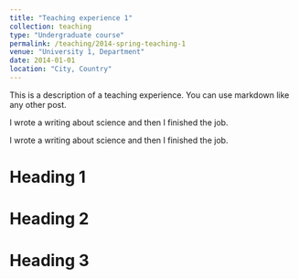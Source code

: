 ```yaml
---
title: "Teaching experience 1"
collection: teaching
type: "Undergraduate course"
permalink: /teaching/2014-spring-teaching-1
venue: "University 1, Department"
date: 2014-01-01
location: "City, Country"
---
```


This is a description of a teaching experience. You can use markdown like any other post.


<p>I wrote a writing about science and then I finished the job.</p>


<p>I wrote a writing about science and then I finished the job.</p>



Heading 1
======

Heading 2
======

Heading 3
======
